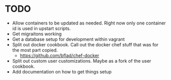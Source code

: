 TODO
====

* Allow containers to be updated as needed. Right now only one container id is used in upstart scripts.
* Get migraitons working
* Get a database setup for development within vagrant
* Split out docker cookbook. Call out the docker chef stuff that was for the most part copied.
    - https://github.com/bflad/chef-docker
* Split out custom user customizations. Maybe as a fork of the user cookbook.
* Add documentation on how to get things setup

